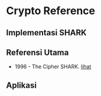# Crypto Reference

## Implementasi SHARK

## Referensi Utama

* 1996 - The Cipher SHARK. [lihat](1996.rijmen_daemen_preneel.pdf)

## Aplikasi